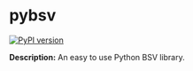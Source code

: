 # pybsv

[![PyPI version](https://badge.fury.io/py/pybsv.svg)](https://badge.fury.io/py/pybsv)

**Description:** An easy to use Python BSV library.
